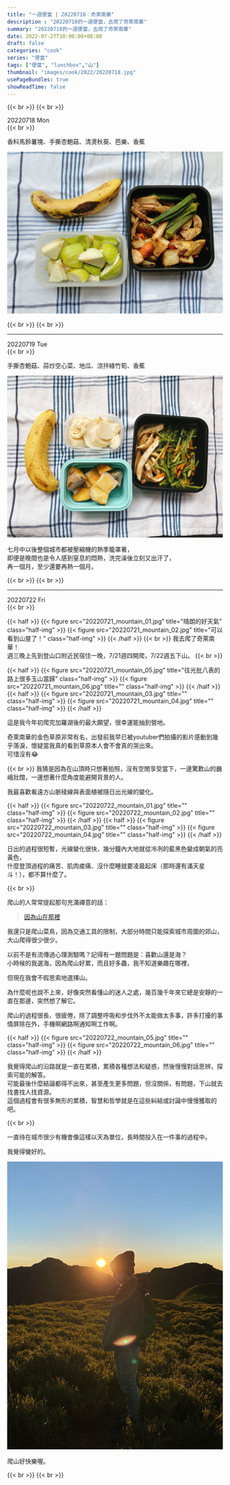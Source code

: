 ```yaml
---
title: "一週便當 | 20220718：奇萊南華"
description : "20220718的一週便當，去爬了奇萊南華"
summary: "20220718的一週便當，去爬了奇萊南華"
date: 2022-07-27T10:00:00+08:00
draft: false
categories: "cook"
series: "便當"
tags: ["便當", "lunchbox","山"]
thumbnail: "images/cook/2022/20220718.jpg"
usePageBundles: true
showReadTime: false
---
```


{{< br >}}
{{< br >}}

<div class="border-item"><span>20220718 Mon</span></div>
{{< br >}}

香料馬鈴薯塊、手撕杏鮑菇、清燙秋葵、芭樂、香蕉

![20220718 香料馬鈴薯塊、手撕杏鮑菇、清燙秋葵、芭樂、香蕉](20220718_bento_1.jpg)

{{< br >}}
{{< br >}}

---

<div class="border-item"><span>20220719 Tue</span></div>
{{< br >}}

手撕杏鮑菇、蒜炒空心菜、地瓜、涼拌綠竹筍、香蕉

![20220719 手撕杏鮑菇、蒜炒空心菜、地瓜、涼拌綠竹筍、香蕉](20220719_bento_1.jpg)

七月中以後整個城市都被壓縮機的熱季籠罩著，
\
即便是晚間也是令人感到窒息的悶熱，洗完澡後立刻又出汗了，
\
再一個月，至少還要再熱一個月。

{{< br >}}
{{< br >}}

---

<div class="border-item"><span>20220722 Fri</span></div>
{{< br >}}

{{< half >}}
{{< figure src="20220721_mountain_01.jpg" title="晴朗的好天氣" class="half-img" >}}
{{< figure src="20220721_mountain_02.jpg" title="可以看到山屋了！" class="half-img" >}}
{{< /half >}}
{{< br >}}
我去爬了奇萊南華！
\
週三晚上先到登山口附近民宿住一晚，7/21週四開爬，7/22週五下山。
{{< br >}}

{{< half >}}
{{< figure src="20220721_mountain_05.jpg" title="往光批八表的路上很多玉山當歸" class="half-img" >}}
{{< figure src="20220721_mountain_06.jpg" title="" class="half-img" >}}
{{< /half >}}
{{< half >}}
{{< figure src="20220721_mountain_03.jpg" title="" class="half-img" >}}
{{< figure src="20220721_mountain_04.jpg" title="" class="half-img" >}}
{{< /half >}}

這是我今年初爬完加羅湖後的最大願望，很幸運能抽到營地。

奇萊南華的金色草原非常有名，出發前我早已被youtuber們拍攝的影片感動到幾乎落淚，懷疑當我真的看到草原本人會不會真的哭出來。
\
可惜沒有😂

{{< br >}}
我猜是因為在山頂時只想著拍照，沒有空閒享受當下，一邊驚歎山的巍峨壯闊，一邊想著什麼角度能避開背景的人。

我最喜歡看遠方山脈稜線與表面植被隨日出光線的變化。

{{< half >}}
{{< figure src="20220722_mountain_01.jpg" title="" class="half-img" >}}
{{< figure src="20220722_mountain_02.jpg" title="" class="half-img" >}}
{{< /half >}}
{{< half >}}
{{< figure src="20220722_mountain_03.jpg" title="" class="half-img" >}}
{{< figure src="20220722_mountain_04.jpg" title="" class="half-img" >}}
{{< /half >}}

日出的過程很短暫，光線變化很快，幾分鐘內大地就從冷冽的藍黑色變成朝氣的亮黃色，
\
什麼登頂過程的痛苦、肌肉痠痛、沒什麼睡就要凌晨起床（那時還有滿天星斗！），都不算什麼了。

{{< br >}}

爬山的人常常提起那句充滿禪意的話：

> [因為山在那裡](https://zh.wikipedia.org/zh-tw/%E4%B9%94%E6%B2%BB%C2%B7%E9%A9%AC%E6%B4%9B%E9%87%8C)

我還只是爬山菜鳥，因為交通工具的限制，大部分時間只能探索城市周圍的郊山，大山爬得很少很少。

以前不是有流傳過心理測驗嗎？記得有一題問題是：喜歡山還是海？
\
小時候的我選海，因為爬山好累，而且好多蟲，我不知道樂趣在哪裡，

但現在我會不假思索地選擇山。

為什麼呢也說不上來，好像突然看懂山的迷人之處，幾百幾千年來它總是安靜的一直在那邊，突然想了解它。

爬山的過程很長、很疲倦，除了調整呼吸和步伐外不太能做太多事，許多打擾的事情屏除在外，手機啊網路啊通知啊工作啊。

{{< half >}}
{{< figure src="20220722_mountain_05.jpg" title="" class="half-img" >}}
{{< figure src="20220722_mountain_06.jpg" title="" class="half-img" >}}
{{< /half >}}

我覺得爬山的沿路就是一直在累積，累積各種想法和疑惑，然後慢慢對話思辨，探索可能的解答。
\
可能最後什麼結論都得不出來，甚至產生更多問題，但沒關係，有問題，下山就去找書找人找資源。
\
這個過程會有很多無形的累積，智慧和哲學就是在這些糾結或討論中慢慢獲取的吧。

{{< br >}}

一直待在城市很少有機會像這樣以天為單位，長時間投入在一件事的過程中。

我覺得蠻好的。

![](20220722_mountain_07.jpg)

爬山好快樂喔。

{{< br >}}
{{< br >}}

